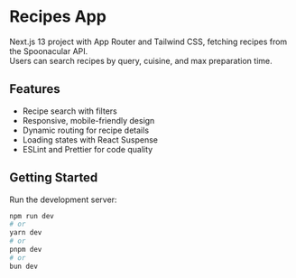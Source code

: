 # Recipes App

Next.js 13 project with App Router and Tailwind CSS, fetching recipes from the Spoonacular API.  
Users can search recipes by query, cuisine, and max preparation time.

## Features

- Recipe search with filters
- Responsive, mobile-friendly design
- Dynamic routing for recipe details
- Loading states with React Suspense
- ESLint and Prettier for code quality

## Getting Started

Run the development server:

```bash
npm run dev
# or
yarn dev
# or
pnpm dev
# or
bun dev
